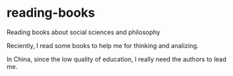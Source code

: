 # reading-books
Reading books about social sciences and philosophy

Reciently, I read some books to help me for thinking and analizing.

In China, since the low quality of education, I really need the authors to lead me.
